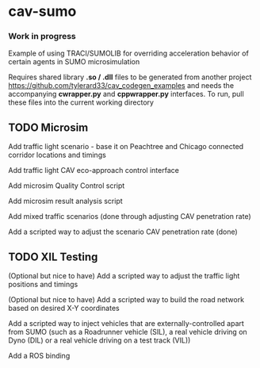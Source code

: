 # cav-sumo

### Work in progress

Example of using TRACI/SUMOLIB for overriding acceleration behavior of certain agents in SUMO microsimulation

<!-- Requires **I24scenario/** folder to be populated from other project <https://github.com/yanb514/CorridorCalibration> -->

Requires shared library **.so / .dll** files to be generated from another project <https://github.com/tylerard33/cav_codegen_examples> and needs the accompanying **cwrapper.py** and **cppwrapper.py** interfaces. To run, pull these files into the current working directory

## TODO Microsim
Add traffic light scenario - base it on Peachtree and Chicago connected corridor locations and timings

Add traffic light CAV eco-approach control interface

Add microsim Quality Control script

Add microsim result analysis script

Add mixed traffic scenarios (done through adjusting CAV penetration rate)

Add a scripted way to adjust the scenario CAV penetration rate (done)

## TODO XIL Testing
(Optional but nice to have) Add a scripted way to adjust the traffic light positions and timings

(Optional but nice to have) Add a scripted way to build the road network based on desired X-Y coordinates

Add a scripted way to inject vehicles that are externally-controlled apart from SUMO (such as a Roadrunner vehicle (SIL), a real vehicle driving on Dyno (DIL) or a real vehicle driving on a test track (VIL))

Add a ROS binding